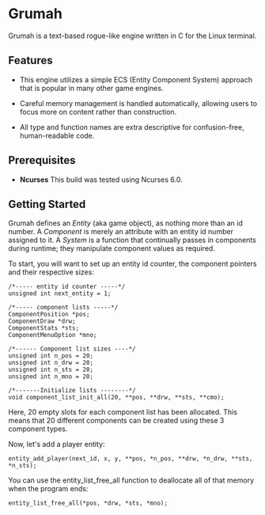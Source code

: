 # Grumah

Grumah is a text\-based rogue\-like engine written in C
for the Linux terminal.
## Features

- This engine utilizes a simple ECS (Entity Component System) 
approach that is popular in many other game engines. 

- Careful memory management  is handled automatically, allowing 
users to focus more on content rather than construction. 

- All type and function names are extra descriptive for 
confusion\-free, human\-readable code. 


## Prerequisites

- **Ncurses** This build was tested using Ncurses 6.0. 

## Getting Started

Grumah defines an *Entity* (aka game object), as nothing more than
an id number.  A *Component* is merely an attribute with an
entity id number assigned to it.  A *System* is a function that 
continually passes in components during runtime; they manipulate 
component values as required.

To start, you will want to set up an entity id counter, the component 
pointers and their respective sizes:

```
/*----- entity id counter -----*/
unsigned int next_entity = 1;

/*----- component lists -----*/
ComponentPosition *pos;
ComponentDraw *drw;
ComponentStats *sts;
ComponentMenuOption *mno;

/*------ Component list sizes ----*/
unsigned int n_pos = 20;
unsigned int n_drw = 20;
unsigned int n_sts = 20;
unsigned int n_mno = 20;

/*-------Initialize lists --------*/
void component_list_init_all(20, **pos, **drw, **sts, **cmo);

```
Here, 20 empty slots for each component list has been allocated.  This means
that 20 different components can be created using these 3 component types.

Now,  let's add a player entity:
 
```
entity_add_player(next_id, x, y, **pos, *n_pos, **drw, *n_drw, **sts, *n_sts);

```

You can use the entity\_list\_free\_all function to deallocate all of that 
memory when the program ends:

```
entity_list_free_all(*pos, *drw, *sts, *mno);

```

